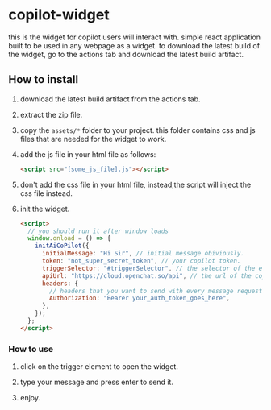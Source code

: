 # copilot-widget

this is the widget for copilot users will interact with.
simple react application built to be used in any webpage as a widget.
to download the latest build of the widget, go to the actions tab and download the latest build artifact.

## How to install

1. download the latest build artifact from the actions tab.

2. extract the zip file.

3. copy the `assets/*` folder to your project.
   this folder contains css and js files that are needed for the widget to work.

4. add the js file in your html file as follows:

   ```html
   <script src="[some_js_file].js"></script>
   ```

5. don't add the css file in your html file, instead,the script will inject the css file instead.

6. init the widget.

   ```html
   <script>
     // you should run it after window loads
     window.onload = () => {
       initAiCoPilot({
         initialMessage: "Hi Sir", // initial message obiviously.
         token: "not_super_secret_token", // your copilot token.
         triggerSelector: "#triggerSelector", // the selector of the element that will trigger the widget on click.
         apiUrl: "https://cloud.openchat.so/api", // the url of the copilot api.
         headers: {
           // headers that you want to send with every message request.
           Authorization: "Bearer your_auth_token_goes_here",
         },
       });
     };
   </script>
   ```

### How to use

1. click on the trigger element to open the widget.

2. type your message and press enter to send it.

3. enjoy.
